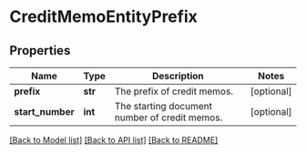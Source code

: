 # CreditMemoEntityPrefix

## Properties
Name | Type | Description | Notes
------------ | ------------- | ------------- | -------------
**prefix** | **str** | The prefix of credit memos.  | [optional] 
**start_number** | **int** | The starting document number of credit memos.  | [optional] 

[[Back to Model list]](../README.md#documentation-for-models) [[Back to API list]](../README.md#documentation-for-api-endpoints) [[Back to README]](../README.md)


